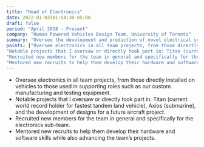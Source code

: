 ```yaml
---
title: "Head of Electronics"
date: 2022-01-03T01:54:30-05:00
draft: false
period: "April 2018 - Present"
company: "Human Powered Vehicles Design Team, University of Toronto"
summary: "Oversee the development and production of novel electrical systems to aid in the operation of our boundary pushing vehicles"
points: ["Oversee electronics in all team projects, from those directly installed on vehicles to those used in supporting roles such as our custom manufacturing and testing equipment.",
"Notable projects that I oversaw or directly took part in: Titan (current world record holder for fastest tandem land vehicle), Axios (submarine), and the development of designs for a future aircraft project.",
"Recruited new members for the team in general and specifically for the electronics sub-team.",
"Mentored new recruits to help them develop their hardware and software skills while also advancing the team’s projects."]
---
```


- Oversee electronics in all team projects, from those directly installed on vehicles to those used in supporting roles such as our custom manufacturing and testing equipment.
- Notable projects that I oversaw or directly took part in: Titan (current world record holder for fastest tandem land vehicle), Axios (submarine), and the development of designs for a future aircraft project.
- Recruited new members for the team in general and specifically for the electronics sub-team.
- Mentored new recruits to help them develop their hardware and software skills while also advancing the team’s projects.

